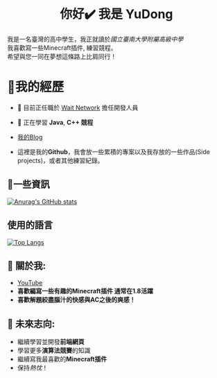 <h1 align="center">你好✔️ 我是 YuDong</h1>

我是一名臺灣的高中學生，我正就讀於*國立臺南大學附屬高級中學*  
我喜歡寫一些Minecraft插件, 練習競程。  
希望與您一同在夢想這條路上比肩同行！  

# 🍕我的經歷

- 🔭 目前正任職於 [Wait Network](https://discord.gg/RNJQFYbjVp) 擔任開發人員

- 🌱 正在學習 **Java**, **C++ 競程** 

-  [我的Blog](https://yudong-0222.github.io)

- 這裡是我的**Github**，我會放一些累積的專案以及我存放的一些作品(Side projects)，或者其他練習紀錄。

## 🧀一些資訊
[![Anurag's GitHub stats](https://github-readme-stats.vercel.app/api?username=YuDong-0222&theme=dracula)](https://github.com/YuDong-0222)  

## 使用的語言 
[![Top Langs](https://github-readme-stats.vercel.app/api/top-langs/?username=YuDong-0222&theme=dracula&hide=css,python)](https://github.com/YuDong-0222)  

## 🌭 關於我:  
+ [YouTube](https://www.youtube.com)
+ **喜歡編寫一些有趣的Minecraft插件 通常在1.8活躍**
+ **喜歡解題絞盡腦汁的快感與AC之後的爽感！**

## 🍟 未來志向:
- 繼續學習並開發**前端網頁**
- 學習更多**演算法競賽**的知識
- 繼續寫我最喜歡的**Minecraft插件**
- 保持*熱忱*！
